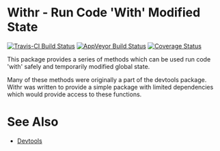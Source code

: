 # Withr - Run Code 'With' Modified State #
[![Travis-CI Build Status](https://travis-ci.org/jimhester/withr.svg?branch=master)](https://travis-ci.org/jimhester/withr)
[![AppVeyor Build Status](https://ci.appveyor.com/api/projects/status/github/jimhester/withr?branch=master&svg=true)](https://ci.appveyor.com/project/jimhester/withr)
[![Coverage Status](https://img.shields.io/codecov/c/github/jimhester/withr/master.svg)](https://codecov.io/github/jimhester/withr?branch=master)

This package provides a series of methods which can be used run code 'with' safely and
temporarily modified global state.

Many of these methods were originally a part of the devtools package.
Withr was written to provide a simple package with limited dependencies which
would provide access to these functions.

# See Also #
- [Devtools](https://github.com/hadley/devtools)
